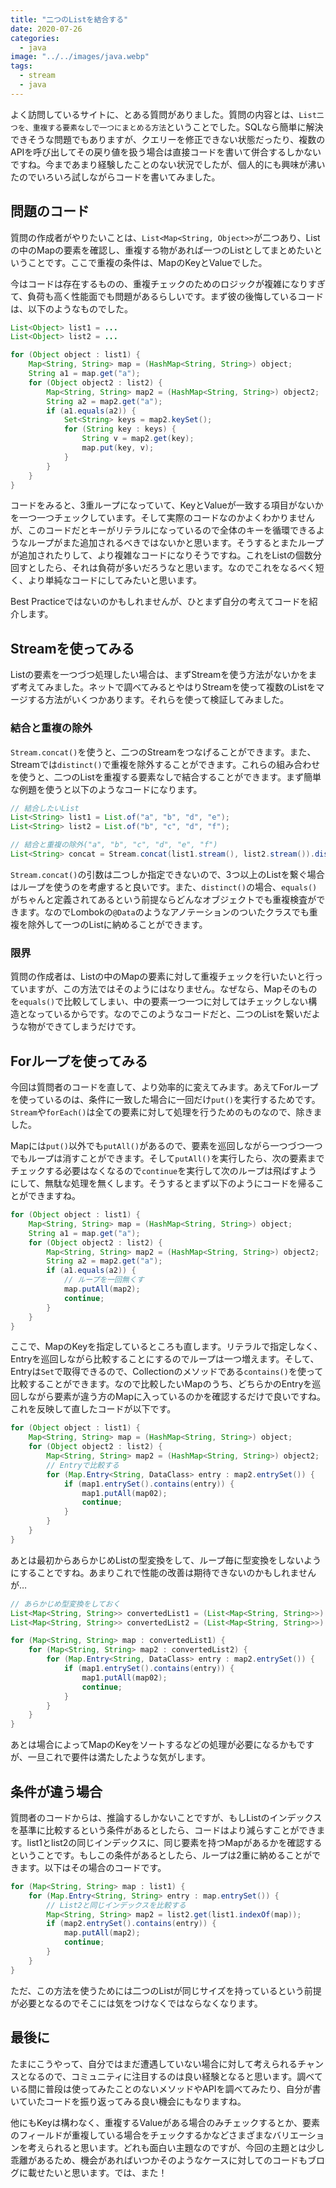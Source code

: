 ```yaml
---
title: "二つのListを結合する"
date: 2020-07-26
categories: 
  - java
image: "../../images/java.webp"
tags:
  - stream
  - java
---
```


よく訪問しているサイトに、とある質問がありました。質問の内容とは、`List二つを、重複する要素なしで一つにまとめる方法`ということでした。SQLなら簡単に解決できそうな問題でもありますが、クエリーを修正できない状態だったり、複数のAPIを呼び出してその戻り値を扱う場合は直接コードを書いて併合するしかないですね。今まであまり経験したことのない状況でしたが、個人的にも興味が沸いたのでいろいろ試しながらコードを書いてみました。

## 問題のコード

質問の作成者がやりたいことは、`List<Map<String, Object>>`が二つあり、Listの中のMapの要素を確認し、重複する物があれば一つのListとしてまとめたいということです。ここで重複の条件は、MapのKeyとValueでした。

今はコードは存在するものの、重複チェックのためのロジックが複雑になりすぎて、負荷も高く性能面でも問題があるらしいです。まず彼の後悔しているコードは、以下のようなものでした。

```java
List<Object> list1 = ...
List<Object> list2 = ...

for (Object object : list1) {
    Map<String, String> map = (HashMap<String, String>) object;
    String a1 = map.get("a");
    for (Object object2 : list2) {
        Map<String, String> map2 = (HashMap<String, String>) object2;
        String a2 = map2.get("a");
        if (a1.equals(a2)) {
            Set<String> keys = map2.keySet();
            for (String key : keys) {
                String v = map2.get(key);    
                map.put(key, v);
            }
        }
    }
}
```

コードをみると、3重ループになっていて、KeyとValueが一致する項目がないかを一つ一つチェックしています。そして実際のコードなのかよくわかりませんが、このコードだとキーがリテラルになっているので全体のキーを循環できるようなループがまた追加されるべきではないかと思います。そうするとまたループが追加されたりして、より複雑なコードになりそうですね。これをListの個数分回すとしたら、それは負荷が多いだろうなと思います。なのでこれをなるべく短く、より単純なコードにしてみたいと思います。

Best Practiceではないのかもしれませんが、ひとまず自分の考えてコードを紹介します。

## Streamを使ってみる

Listの要素を一つづつ処理したい場合は、まずStreamを使う方法がないかをまず考えてみました。ネットで調べてみるとやはりStreamを使って複数のListをマージする方法がいくつかあります。それらを使って検証してみました。

### 結合と重複の除外

`Stream.concat()`を使うと、二つのStreamをつなげることができます。また、Streamでは`distinct()`で重複を除外することができます。これらの組み合わせを使うと、二つのListを重複する要素なしで結合することができます。まず簡単な例題を使うと以下のようなコードになります。

```java
// 結合したいList
List<String> list1 = List.of("a", "b", "d", "e");
List<String> list2 = List.of("b", "c", "d", "f");

// 結合と重複の除外("a", "b", "c", "d", "e", "f")
List<String> concat = Stream.concat(list1.stream(), list2.stream()).distinct().collect(Collectors.toList());
```

`Stream.concat()`の引数は二つしか指定できないので、3つ以上のListを繋ぐ場合はループを使うのを考慮すると良いです。また、`distinct()`の場合、`equals()`がちゃんと定義されてあるという前提ならどんなオブジェクトでも重複検査ができます。なのでLombokの`@Data`のようなアノテーションのついたクラスでも重複を除外して一つのListに納めることができます。

### 限界

質問の作成者は、Listの中のMapの要素に対して重複チェックを行いたいと行っていますが、この方法ではそのようにはなりません。なぜなら、Mapそのものを`equals()`で比較してしまい、中の要素一つ一つに対してはチェックしない構造となっているからです。なのでこのようなコードだと、二つのListを繋いだような物ができてしまうだけです。

## Forループを使ってみる

今回は質問者のコードを直して、より効率的に変えてみます。あえてForループを使っているのは、条件に一致した場合に一回だけ`put()`を実行するためです。`Stream`や`forEach()`は全ての要素に対して処理を行うためのものなので、除きました。

Mapには`put()`以外でも`putAll()`があるので、要素を巡回しながら一つづつ一つでもループは消すことができます。そして`putAll()`を実行したら、次の要素までチェックする必要はなくなるので`continue`を実行して次のループは飛ばすようにして、無駄な処理を無くします。そうするとまず以下のようにコードを帰ることができますね。

```java
for (Object object : list1) {
    Map<String, String> map = (HashMap<String, String>) object;
    String a1 = map.get("a");
    for (Object object2 : list2) {
        Map<String, String> map2 = (HashMap<String, String>) object2;
        String a2 = map2.get("a");
        if (a1.equals(a2)) {
            // ループを一回無くす
            map.putAll(map2);
            continue;
        }
    }
}
```

ここで、MapのKeyを指定しているところも直します。リテラルで指定しなく、Entryを巡回しながら比較することにするのでループは一つ増えます。そして、Entryは`Set`で取得できるので、Collectionのメソッドである`contains()`を使って比較することができます。なので比較したいMapのうち、どちらかのEntryを巡回しながら要素が違う方のMapに入っているのかを確認するだけで良いですね。これを反映して直したコードが以下です。

```java
for (Object object : list1) {
    Map<String, String> map = (HashMap<String, String>) object;
    for (Object object2 : list2) {
        Map<String, String> map2 = (HashMap<String, String>) object2;
        // Entryで比較する
        for (Map.Entry<String, DataClass> entry : map2.entrySet()) {
            if (map1.entrySet().contains(entry)) {
                map1.putAll(map02);
                continue;
            }
        }
    }
}
```

あとは最初からあらかじめListの型変換をして、ループ毎に型変換をしないようにすることですね。あまりこれで性能の改善は期待できないのかもしれませんが…

```java
// あらかじめ型変換をしておく
List<Map<String, String>> convertedList1 = (List<Map<String, String>>) list1;
List<Map<String, String>> convertedList2 = (List<Map<String, String>>) list2;

for (Map<String, String> map : convertedList1) {
    for (Map<String, String> map2 : convertedList2) {
        for (Map.Entry<String, DataClass> entry : map2.entrySet()) {
            if (map1.entrySet().contains(entry)) {
                map1.putAll(map02);
                continue;
            }
        }
    }
}
```

あとは場合によってMapのKeyをソートするなどの処理が必要になるかもですが、一旦これで要件は満たしたような気がします。

## 条件が違う場合

質問者のコードからは、推論するしかないことですが、もしListのインデックスを基準に比較するという条件があるとしたら、コードはより減らすことができます。list1とlist2の同じインデックスに、同じ要素を持つMapがあるかを確認するということです。もしこの条件があるとしたら、ループは2重に納めることができます。以下はその場合のコードです。

```java
for (Map<String, String> map : list1) {
    for (Map.Entry<String, String> entry : map.entrySet()) {
        // List2と同じインデックスを比較する
        Map<String, String> map2 = list2.get(list1.indexOf(map));
        if (map2.entrySet().contains(entry)) {
            map.putAll(map2);
            continue;
        }
    }
}
```

ただ、この方法を使うためには二つのListが同じサイズを持っているという前提が必要となるのでそこには気をつけなくではならなくなります。

## 最後に

たまにこうやって、自分ではまだ遭遇していない場合に対して考えられるチャンスとなるので、コミュニティに注目するのは良い経験となると思います。調べている間に普段は使ってみたことのないメソッドやAPIを調べてみたり、自分が書いていたコードを振り返ってみる良い機会にもなりますね。

他にもKeyは構わなく、重複するValueがある場合のみチェックするとか、要素のフィールドが重複している場合をチェックするかなどさまざまなバリエーションを考えられると思います。どれも面白い主題なのですが、今回の主題とは少し乖離があるため、機会があればいつかそのようなケースに対してのコードもブログに載せたいと思います。では、また！
